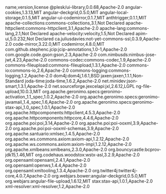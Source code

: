 name,version,license
@plesk/ui-library,0.0.68,Apache-2.0
angular-cookies,1.3.13,MIT
angular-deckgrid,0.5.0,MIT
angular-local-storage,0.1.5,MIT
angular-ui-codemirror,0.1.7,MIT
anthtrigger,0.1.1,MIT
apache-collections:commons-collections,3.1,Not Declared
apache-httpclient:commons-httpclient,3.1,Apache-2.0
apache-lang:commons-lang,2.1,Not Declared
apache-velocity:velocity,1.5,Not Declared
apim-ui,5.0.232,Not Declared
ca.juliusdavies:not-yet-commons-ssl,0.3.9,Apache-2.0
code-mirror,3.22.0,MIT
codemirror,4.8.0,MIT
com.github.stephenc.jcip:jcip-annotations,1.0-1,Apache-2.0
com.google.code.gson:gson,2.3,Apache-2.0
com.nimbusds:nimbus-jose-jwt,4.23,Apache-2.0
commons-codec:commons-codec,1.9,Apache-2.0
commons-fileupload:commons-fileupload,1.3.1,Apache-2.0
commons-io:commons-io,2.6,Apache-2.0
commons-logging:commons-logging,1.2,Apache-2.0
dom4j:dom4j,1.6.1,BSD
jaxen:jaxen,1.1.1,Non-Standard
joda-time:joda-time,1.6.2,Apache-2.0
net.minidev:json-smart,1.3.1,Apache-2.0
net.sourceforge.jexcelapi:jxl,2.6.12,LGPL
ng-file-upload,10.0.3,MIT
org.apache.geronimo.specs:geronimo-activation_1.1_spec,1.0.2,Apache-2.0
org.apache.geronimo.specs:geronimo-javamail_1.4_spec,1.6,Apache-2.0
org.apache.geronimo.specs:geronimo-stax-api_1.0_spec,1.0.1,Apache-2.0
org.apache.httpcomponents:httpclient,4.5.3,Apache-2.0
org.apache.httpcomponents:httpcore,4.4.6,Apache-2.0
org.apache.poi:poi,3.14,Apache-2.0
org.apache.poi:poi-ooxml,3.9,Apache-2.0
org.apache.poi:poi-ooxml-schemas,3.9,Apache-2.0
org.apache.santuario:xmlsec,1.4.5,Apache-2.0
org.apache.ws.commons.axiom:axiom-api,1.2.12,Apache-2.0
org.apache.ws.commons.axiom:axiom-impl,1.2.12,Apache-2.0
org.apache.xmlbeans:xmlbeans,2.3.0,Apache-2.0
org.bouncycastle:bcprov-jdk15,1.46,MIT
org.codehaus.woodstox:wstx-asl,3.2.9,Apache-2.0
org.opensaml:opensaml,2.4.1,Apache-2.0
org.opensaml:openws,1.4.4,Apache-2.0
org.opensaml:xmltooling,1.3.4,Apache-2.0
org.twitter4j:twitter4j-core,4.0.7,Apache-2.0
org.webjars.bower:angular-deckgrid,0.5.0,MIT
org.webjars:angular-file-upload,1.6.12,MIT
stax:stax-api,1.0.1,Apache-2.0
xml-resolver:xml-resolver,1.2,Apache-2.0
